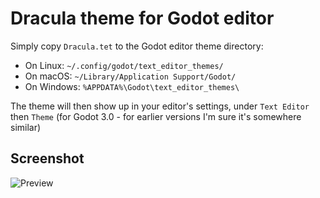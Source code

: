 # Dracula theme for Godot editor

Simply copy `Dracula.tet` to the Godot editor theme directory:

- On Linux: `~/.config/godot/text_editor_themes/`
- On macOS: `~/Library/Application Support/Godot/`
- On Windows: `%APPDATA%\Godot\text_editor_themes\`

The theme will then show up in your editor's settings, under `Text Editor` then `Theme` (for Godot 3.0 - for earlier versions I'm sure it's somewhere similar)

## Screenshot

![Preview](https://i.imgur.com/r8RXVEy.png)